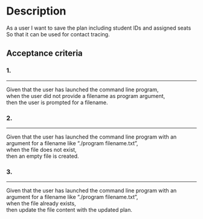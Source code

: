 # Description

As a user I want to save the plan including student IDs and assigned seats<br />
So that it can be used for contact tracing.

## Acceptance criteria

### 1.
---
Given that the user has launched the command line program,<br />
when the user did not provide a filename as program argument,<br />
then the user is prompted for a filename.

### 2.
---
Given that the user has launched the command line program with an argument for a filename like “./program filename.txt”,<br />
when the file does not exist,<br />
then an empty file is created.

### 3.
---
Given that the user has launched the command line program with an argument for a filename like “./program filename.txt”,<br />
when the file already exists,<br />
then update the file content with the updated plan.
